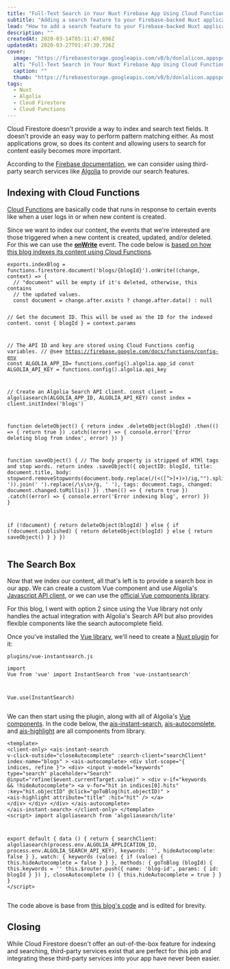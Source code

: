 ```yaml
---
title: "Full-Text Search in Your Nuxt Firebase App Using Cloud Functions and Algolia"
subtitle: "Adding a search feature to your Firebase-backed Nuxt application using Algolia"
lead: "How to add a search feature to your Firebase-backed Nuxt application using Algolia"
description: ""
createdAt: 2020-03-14T05:11:47.696Z
updatedAt: 2020-03-27T01:47:30.726Z
cover: 
  image: "https://firebasestorage.googleapis.com/v0/b/donlalicon.appspot.com/o/images%2Falgolia-firestore(1).png?alt=media&token=f2b052ec-9524-4c76-b251-f40927869bf1"
  alt: "Full-Text Search in Your Nuxt Firebase App Using Cloud Functions and Algolia cover image"
  caption: ""
  thumb: "https://firebasestorage.googleapis.com/v0/b/donlalicon.appspot.com/o/images%2Falgolia-firestore(1)_thumb.png?alt=media&token=54be2e5d-050e-4f95-97b8-eedd6a88a810"
tags: 
  - Nuxt
  - Algolia
  - Cloud Firestore
  - Cloud Functions
---
```

<p>Cloud Firestore doesn't provide a way to index and search text fields. It doesn't provide an easy way to perform pattern matching either. As most applications grow, so does its content and allowing users to search for content easily becomes more important.</p><p>According to the <a href="https://firebase.google.com/docs/firestore/solutions/search" rel="noopener noreferrer nofollow">Firebase documentation</a>, we can consider using third-party search services like <a href="https://www.algolia.com/" rel="noopener noreferrer nofollow">Algolia</a> to provide our search features.</p><h2>Indexing with Cloud Functions</h2><p><a href="https://firebase.google.com/docs/functions" rel="noopener noreferrer nofollow">Cloud Functions</a> are basically code that runs in response to certain events like when a user logs in or when new content is created.</p><p>Since we want to index our content, the events that we're interested are those triggered when a new content is created, updated, and/or deleted. For this we can use the <a href="https://firebase.google.com/docs/reference/functions/providers_firestore_.documentbuilder.html#on-write" rel="noopener noreferrer nofollow"><strong>onWrite</strong></a> event. The code below is <a href="https://github.com/angheloko/donlalicon/blob/master/functions/index.js#L8" rel="noopener noreferrer nofollow">based on how this blog indexes its content using Cloud Functions</a>.</p><pre><code>exports.indexBlog = functions.firestore.document('blogs/{blogId}').onWrite((change, context) =&gt; {
  // "document" will be empty if it's deleted, otherwise, this contains
  // the updated values.
  const document = change.after.exists ? change.after.data() : null

  // Get the document ID. This will be used as the ID for the indexed content.
  const { blogId } = context.params

  // The API ID and key are stored using Cloud Functions config variables.
  // @see https://firebase.google.com/docs/functions/config-env
  const ALGOLIA_APP_ID= functions.config().algolia.app_id
  const ALGOLIA_API_KEY = functions.config().algolia.api_key
  
  // Create an Algolia Search API client.
  const client = algoliasearch(ALGOLIA_APP_ID, ALGOLIA_API_KEY)
  const index = client.initIndex('blogs')

  function deleteObject() {
    return index
      .deleteObject(blogId)
      .then(() =&gt; {
        return true
      })
      .catch((error) =&gt; {
        console.error('Error deleting blog from index', error)
      })
  }

  function saveObject() {
    // The body property is stripped of HTMl tags and stop words.
    return index
      .saveObject({
        objectID: blogId,
        title: document.title,
        body: stopword.removeStopwords(document.body.replace(/(&lt;([^&gt;]+)&gt;)/ig,"").split(' ')).join(' ').replace(/\s\s+/g, ' '),
        tags: document.tags,
        changed: document.changed.toMillis()
      })
      .then(() =&gt; {
        return true
      })
      .catch((error) =&gt; {
        console.error('Error indexing blog', error)
      })
  }

  if (!document) {
    return deleteObject(blogId)
  } else {
    if (!document.published) {
      return deleteObject(blogId)
    } else {
      return saveObject()
    }
  }
})</code></pre><h2>The Search Box</h2><p>Now that we index our content, all that's left is to provide a search box in our app. We can create a custom Vue component and use Algolia's <a href="https://www.algolia.com/doc/api-client/getting-started/what-is-the-api-client/javascript/?language=javascript" rel="noopener noreferrer nofollow">Javascript API client</a>, or we can use the <a href="https://www.algolia.com/doc/guides/building-search-ui/what-is-instantsearch/vue/" rel="noopener noreferrer nofollow">official Vue components library</a>.</p><p>For this blog, I went with option 2 since using the Vue library not only handles the actual integration with Algolia's Search API but also provides flexible components like the search autocomplete field.</p><p>Once you've installed the <a href="https://www.algolia.com/doc/guides/building-search-ui/installation/vue/" rel="noopener noreferrer nofollow">Vue library</a>, we'll need to create a <a href="https://nuxtjs.org/guide/plugins/" rel="noopener noreferrer nofollow">Nuxt plugin</a> for it:</p><p><code>plugins/vue-instantsearch.js</code></p><pre><code>import Vue from 'vue'
import InstantSearch from 'vue-instantsearch'

Vue.use(InstantSearch)</code></pre><p>We can then start using the plugin, along with all of Algolia's <a href="https://www.algolia.com/doc/api-reference/widgets/vue/" rel="noopener noreferrer nofollow">Vue components</a>. In the code below, the <a href="https://www.algolia.com/doc/api-reference/widgets/instantsearch/vue/" rel="noopener noreferrer nofollow">ais-instant-search</a>, <a href="https://www.algolia.com/doc/api-reference/widgets/autocomplete/vue/" rel="noopener noreferrer nofollow">ais-autocomplete</a>, and <a href="https://www.algolia.com/doc/api-reference/widgets/highlight/vue/" rel="noopener noreferrer nofollow">ais-highlight</a> are all components from library.</p><pre><code>&lt;template&gt;
  &lt;client-only&gt;
    &lt;ais-instant-search
        v-click-outside="closeAutocomplete"
        :search-client="searchClient"
        index-name="blogs"
    &gt;
      &lt;ais-autocomplete&gt;
        &lt;div slot-scope="{ indices, refine }"&gt;
          &lt;div&gt;
            &lt;input
              v-model="keywords"
              type="search"
              placeholder="Search"
              @input="refine($event.currentTarget.value)"
            &gt;
            &lt;div v-if="keywords &amp;&amp; !hideAutocomplete"&gt;
              &lt;a 
                v-for="hit in indices[0].hits"
                :key="hit.objectID"
                @click="goToBlog(hit.objectID)"
              &gt;
                &lt;ais-highlight attribute="title" :hit="hit" /&gt;
              &lt;/a&gt;
            &lt;/div&gt;
          &lt;/div&gt;
        &lt;/div&gt;
      &lt;/ais-autocomplete&gt;
    &lt;/ais-instant-search&gt;
  &lt;/client-only&gt;
&lt;/template&gt;
&lt;script&gt;
import algoliasearch from 'algoliasearch/lite'

export default {
  data () {
    return {
      searchClient: algoliasearch(process.env.ALGOLIA_APPLICATION_ID, process.env.ALGOLIA_SEARCH_API_KEY),
      keywords: '',
      hideAutocomplete: false
    }
  },
  watch: {
    keywords (value) {
      if (value) {
        this.hideAutocomplete = false
      }
    }
  },
  methods: {
    goToBlog (blogId) {
      this.keywords = ''
      this.$router.push({
        name: 'blog-id',
        params: {
          id: blogId
        }
      })
    },
    closeAutocomplete () {
      this.hideAutocomplete = true
    }
  }
}
&lt;/script&gt;</code></pre><p>The code above is base from <a href="https://github.com/angheloko/donlalicon/blob/master/layouts/default.vue" rel="noopener noreferrer nofollow">this blog's code</a> and is edited for brevity.</p><h2>Closing</h2><p>While Cloud Firestore doesn't offer an out-of-the-box feature for indexing and searching, third-party services exist that are perfect for this job and integrating these third-party services into your app have never been easier.</p><p></p><p></p>